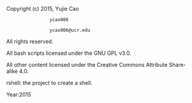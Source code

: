 Copyright (c) 2015, Yujie Cao
                    
                    ycao006
                    
                    ycao006@ucr.edu
                    
All rights reserved.

All bash scripts licensed under the GNU GPL v3.0.

All other content licensed under the Creative Commons Attribute Share-alike 4.0.

rshell:
the project to create a shell.

Year:2015
